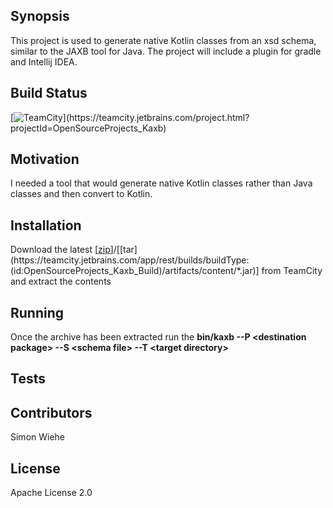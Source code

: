 ## Synopsis

This project is used to generate native Kotlin classes from an xsd schema, similar to the JAXB tool for Java. The project will include a plugin for gradle and Intellij IDEA.

## Build Status

[![TeamCity](https://teamcity.jetbrains.com/app/rest/builds/buildType:(id:OpenSourceProjects_Kaxb_Build)/statusIcon)](https://teamcity.jetbrains.com/project.html?projectId=OpenSourceProjects_Kaxb)

## Motivation

I needed a tool that would generate native Kotlin classes rather than Java classes and then convert to Kotlin.

## Installation

Download the latest [[zip](https://teamcity.jetbrains.com/app/rest/builds/buildType:(id:OpenSourceProjects_Kaxb_Build)/artifacts/content/*.zip)]/[[tar](https://teamcity.jetbrains.com/app/rest/builds/buildType:(id:OpenSourceProjects_Kaxb_Build)/artifacts/content/*.jar)] from TeamCity and extract the contents

## Running

Once the archive has been extracted run the **bin/kaxb --P \<destination package\> --S \<schema file\> --T \<target directory\>**

## Tests

## Contributors

Simon Wiehe

## License

Apache License 2.0

